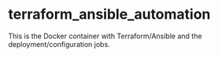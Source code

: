 # terraform_ansible_automation
This is the Docker container with Terraform/Ansible and the deployment/configuration jobs.
